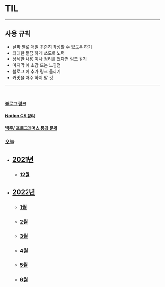 # TIL

***


## 사용 규칙

* 날짜 별로 매일 꾸준히 작성할 수 있도록 하기 
* 최대한 깔끔 하게 쓰도록 노력
* 상세한 내용 이나 정리를 했다면 링크 걸기
* 마지막 에 소감 또는 느낌점 
* 블로그 에 추가 링크 올리기
* 커밋을 자주 하지 말 것

***

<br>

#### [블로그 링크](https://jscript.tistory.com/)  

#### [Notion CS 정리](https://quartz-laborer-e78.notion.site/ac1c4c79116b4785b16233eb990cfc28)

#### [백준/ 프로그래머스 통과 문제](https://github.com/CureLatte/Bae_joonHub.git)

### [오늘](/2022/06/03/2022_06_03.md)

* ## [2021년](/2021)

  * ### [12월](/2021/12)

* ## [2022년](/2022)

  * ### [1월](/2022/01)
  * ### [2월](/2022/02)
  * ### [3월](/2022/03)
  * ### [4월](/2022/04)
  * ### [5월](/2022/05)
  * ### [6월](/2022/06)
  